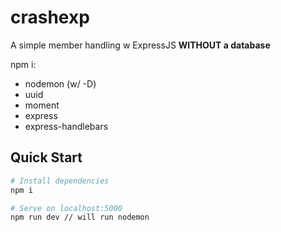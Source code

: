 # crashexp
A simple member handling w ExpressJS **WITHOUT a database**

npm i:
+ nodemon (w/ -D)
+ uuid
+ moment
+ express
+ express-handlebars

## Quick Start

```bash
# Install dependencies
npm i

# Serve on localhost:5000
npm run dev // will run nodemon
```
